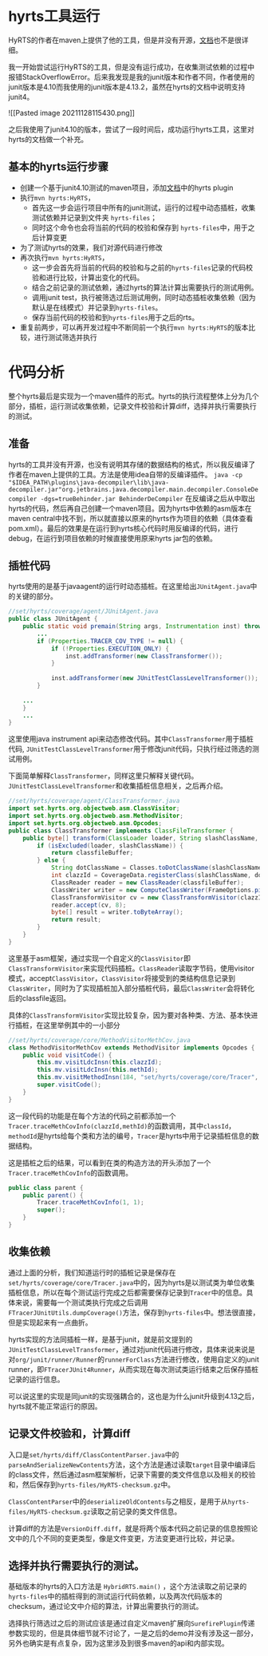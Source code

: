 # hyrts工具运行

HyRTS的作者在maven上提供了他的工具，但是并没有开源，[文档](http://hyrts.org/)也不是很详细。

我一开始尝试运行HyRTS的工具，但是没有运行成功，在收集测试依赖的过程中报错StackOverflowError。后来我发现是我的junit版本和作者不同，作者使用的junit版本是4.10而我使用的junit版本是4.13.2，虽然在hyrts的文档中说明支持junit4。

![[Pasted image 20211128115430.png]]

之后我使用了junit4.10的版本，尝试了一段时间后，成功运行hyrts工具，这里对hyrts的文档做一个补充。

## 基本的hyrts运行步骤

- 创建一个基于junit4.10测试的maven项目，添加[文档](http://hyrts.org/)中的hyrts plugin
- 执行`mvn hyrts:HyRTS`，
	- 首先这一步会运行项目中所有的junit测试，运行的过程中动态插桩，收集测试依赖并记录到文件夹 `hyrts-files`；
	- 同时这个命令也会将当前的代码的校验和保存到 `hyrts-files`中，用于之后计算变更
- 为了测试hyrts的效果，我们对源代码进行修改
- 再次执行`mvn hyrts:HyRTS`，
	- 这一步会首先将当前的代码的校验和与之前的`hyrts-files`记录的代码校验和进行比较，计算出变化的代码。
	- 结合之前记录的测试依赖，通过hyrts的算法计算出需要执行的测试用例。
	- 调用junit test，执行被筛选过后测试用例，同时动态插桩收集依赖（因为默认是在线模式）并记录到`hyrts-files`。
	- 保存当前代码的校验和到`hyrts-files`用于之后的rts。
- 重复前两步，可以再开发过程中不断同前一个执行`mvn hyrts:HyRTS`的版本比较，进行测试筛选并执行

# 代码分析
整个hyrts最后是实现为一个maven插件的形式。hyrts的执行流程整体上分为几个部分，插桩，运行测试收集依赖，记录文件校验和计算diff，选择并执行需要执行的测试。

## 准备
hyrts的工具并没有开源，也没有说明其存储的数据结构的格式，所以我反编译了作者在maven上提供的工具。方法是使用idea自带的反编译插件。
`java -cp "$IDEA_PATH\plugins\java-decompiler\lib\java-decompiler.jar"org.jetbrains.java.decompiler.main.decompiler.ConsoleDecompiler -dgs=trueBehinder.jar BehinderDeCompiler`
在反编译之后从中取出hyrts的代码，然后再自己创建一个maven项目。因为hyrts中依赖的asm版本在maven central中找不到，所以就直接以原来的hyrts作为项目的依赖（具体查看pom.xml）。最后的效果是在运行到hyrts核心代码时用反编译的代码，进行debug，在运行到项目依赖的时候直接使用原来hyrts jar包的依赖。

## 插桩代码
hyrts使用的是基于javaagent的运行时动态插桩。在这里给出`JUnitAgent.java`中的关键的部分。

```java
//set/hyrts/coverage/agent/JUnitAgent.java
public class JUnitAgent {  
    public static void premain(String args, Instrumentation inst) throws Exception {  
        ...
		if (Properties.TRACER_COV_TYPE != null) {  
            if (!Properties.EXECUTION_ONLY) {  
                inst.addTransformer(new ClassTransformer());  
            }  
  
            inst.addTransformer(new JUnitTestClassLevelTransformer());  
        }  
  
  	...
    }
	...
}
```

这里使用java instrument api来动态修改代码。其中`ClassTransformer`用于插桩代码, `JUnitTestClassLevelTransformer`用于修改junit代码，只执行经过筛选的测试用例。

下面简单解释`ClassTransformer`，同样这里只解释关键代码。`JUnitTestClassLevelTransformer`和收集插桩信息相关，之后再介绍。

```java
//set/hyrts/coverage/agent/ClassTransformer.java
import set.hyrts.org.objectweb.asm.ClassVisitor;  
import set.hyrts.org.objectweb.asm.MethodVisitor;  
import set.hyrts.org.objectweb.asm.Opcodes;
public class ClassTransformer implements ClassFileTransformer {
	public byte[] transform(ClassLoader loader, String slashClassName, Class<?> classBeingRedefined, ProtectionDomain protectionDomain, byte[] classfileBuffer) throws IllegalClassFormatException {  
		if (isExcluded(loader, slashClassName)) {  
			return classfileBuffer;  
		} else {  
			String dotClassName = Classes.toDotClassName(slashClassName);  
			int clazzId = CoverageData.registerClass(slashClassName, dotClassName);  
			ClassReader reader = new ClassReader(classfileBuffer);  
			ClassWriter writer = new ComputeClassWriter(FrameOptions.pickFlags(classfileBuffer));  
			ClassTransformVisitor cv = new ClassTransformVisitor(clazzId, slashClassName, dotClassName, writer);  
			reader.accept(cv, 8);  
			byte[] result = writer.toByteArray();  
			return result;  
		}  
	}
}
```
这里基于asm框架，通过实现一个自定义的`ClassVisitor`即`ClassTransformVisitor`来实现代码插桩。`ClassReader`读取字节码，使用visitor模式，accept`ClassVisitor`，`ClassVisitor`将接受到的类结构信息记录到`ClassWriter`，同时为了实现插桩加入部分插桩代码，最后`ClassWriter`会将转化后的classfile返回。

具体的`ClassTransformVisitor`实现比较复杂，因为要对各种类、方法、基本快进行插桩，在这里举例其中的一小部分

```java
//set/hyrts/coverage/core/MethodVisitorMethCov.java
class MethodVisitorMethCov extends MethodVisitor implements Opcodes {
	public void visitCode() {  
		this.mv.visitLdcInsn(this.clazzId);  
		this.mv.visitLdcInsn(this.methId);  
		this.mv.visitMethodInsn(184, "set/hyrts/coverage/core/Tracer", "traceMethCovInfo", "(II)V", false);  
		super.visitCode();  
	}
}
```
这一段代码的功能是在每个方法的代码之前都添加一个`Tracer.traceMethCovInfo(clazzId,methId)`的函数调用，其中`classId`，`methodId`是hyrts给每个类和方法的编号，`Tracer`是hyrts中用于记录插桩信息的数据结构。

这是插桩之后的结果，可以看到在类的构造方法的开头添加了一个`Tracer.traceMethCovInfo`的函数调用。
```java
public class parent {  
    public parent() {  
        Tracer.traceMethCovInfo(1, 1);  
        super();  
    }  
}
```

## 收集依赖
通过上面的分析，我们知道运行时的插桩记录是保存在`set/hyrts/coverage/core/Tracer.java`中的，因为hyrts是以测试类为单位收集插桩信息，所以在每个测试运行完成之后都需要保存记录到`Tracer`中的信息。具体来说，需要每一个测试类执行完成之后调用`FTracerJUnitUtils.dumpCoverage()`方法，保存到`hyrts-files`中。想法很直接，但是实现起来有一点曲折。

hyrts实现的方法同插桩一样，是基于junit，就是前文提到的`JUnitTestClassLevelTransformer`，通过对junit代码进行修改，具体来说来说是对`org/junit/runner/Runner`的`runnerForClass`方法进行修改，使用自定义的junit runner，即`FTracerJUnit4Runner`，从而实现在每次测试类运行结束之后保存插桩记录的运行信息。

可以说这里的实现是同junit的实现强耦合的，这也是为什么junit升级到4.13之后，hyrts就不能正常运行的原因。


## 记录文件校验和，计算diff
入口是`set/hyrts/diff/ClassContentParser.java`中的`parseAndSerializeNewContents`方法，这个方法是通过读取`target`目录中编译后的class文件，然后通过asm框架解析，记录下需要的类文件信息以及相关的校验和，然后保存到`hyrts-files/HyRTS-checksum.gz`中。

`ClassContentParser`中的`deserializeOldContents`与之相反，是用于从`hyrts-files/HyRTS-checksum.gz`读取之前记录的类文件信息。

计算diff的方法是`VersionDiff.diff`，就是将两个版本代码之前记录的信息按照论文中的几个不同的变更类型，像是文件变更，方法变更进行比较，并记录。

## 选择并执行需要执行的测试。
基础版本的hyrts的入口方法是 `HybridRTS.main()` ，这个方法读取之前记录的`hyrts-files`中的插桩得到的测试运行代码依赖，以及两次代码版本的checksum，通过论文中介绍的算法，计算出需要执行的测试。

选择执行筛选过之后的测试应该是通过自定义maven扩展向`SurefirePlugin`传递参数实现的，但是具体细节就不讨论了，一是之后的demo并没有涉及这一部分，另外也确实是有点复杂，因为这里涉及到很多maven的api和内部实现。
